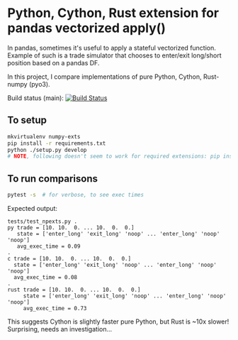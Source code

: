 Python, Cython, Rust extension for pandas vectorized apply()
============================================================

In pandas, sometimes it's useful to apply a stateful vectorized function. Example of such is a trade simulator that chooses to enter/exit long/short position based on a pandas DF.

In this project, I compare implementations of pure Python, Cython, Rust-numpy (pyo3).

Build status (main): [![Build Status](https://travis-ci.org/konrads/numpy-exts.svg?branch=main)](https://travis-ci.org/konrads/numpy-exts)

To setup
--------
```bash
mkvirtualenv numpy-exts
pip install -r requirements.txt
python ./setup.py develop
# NOTE, following doesn't seem to work for required extensions: pip install -e .
```

To run comparisons
------------------
```bash
pytest -s  # for verbose, to see exec times
```
 
Expected output:
```
tests/test_npexts.py .
py trade = [10. 10.  0. ... 10.  0.  0.]
   state = ['enter_long' 'exit_long' 'noop' ... 'enter_long' 'noop' 'noop']
   avg_exec_time = 0.09
.
c trade = [10. 10.  0. ... 10.  0.  0.]
  state = ['enter_long' 'exit_long' 'noop' ... 'enter_long' 'noop' 'noop']
  avg_exec_time = 0.08
.
rust trade = [10. 10.  0. ... 10.  0.  0.]
     state = ['enter_long' 'exit_long' 'noop' ... 'enter_long' 'noop' 'noop']
     avg_exec_time = 0.73
```

This suggests Cython is slightly faster pure Python, but Rust is ~10x slower!  Surprising, needs an investigation... 
